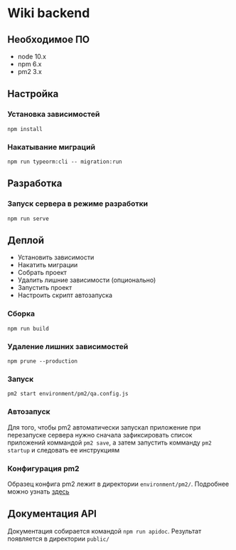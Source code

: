 # Wiki backend

## Необходимое ПО

- node 10.x
- npm 6.x
- pm2 3.x

## Настройка

### Установка зависимостей

```
npm install
```

### Накатывание миграций

```
npm run typeorm:cli -- migration:run
```

## Разработка

### Запуск сервера в режиме разработки

```
npm run serve
```

## Деплой

- Установить зависимости
- Накатить миграции
- Собрать проект
- Удалить лишние зависимости (опционально)
- Запустить проект
- Настроить скрипт автозапуска

### Сборка

```
npm run build
```

### Удаление лишних зависимостей

```
npm prune --production
```

### Запуск

```
pm2 start environment/pm2/qa.config.js
```

### Автозапуск

Для того, чтобы pm2 автоматически запускал приложение при перезапуске сервера нужно сначала зафиксировать список приложений коммандой `pm2 save`, а затем запустить комманду `pm2 startup` и следовать ее инструкциям

### Конфигурация pm2

Образец конфига pm2 лежит в директории `environment/pm2/`. Подробнее можно узнать [здесь](http://pm2.keymetrics.io/docs/usage/application-declaration/)

## Документация API

Документация собирается командой `npm run apidoc`. Результат появляется в директории `public/`
